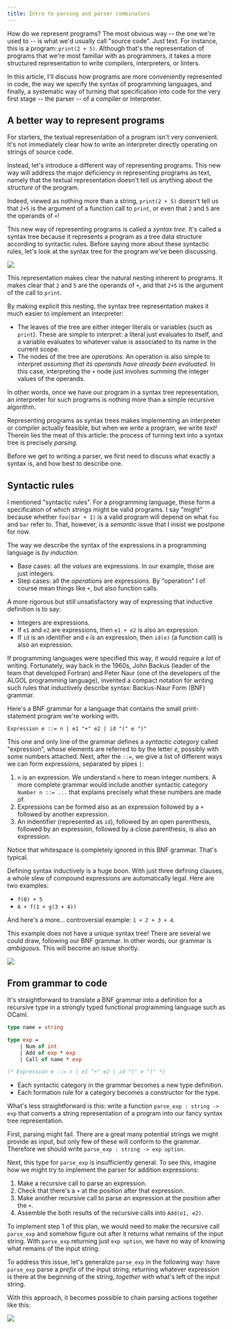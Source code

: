 ```yaml
---
title: Intro to parsing and parser combinators
---
```


How do we represent programs? The most obvious way -- the one we're used to -- is what we'd usually
call "source code". Just text. For instance, this is a program: `print(2 + 5)`.
Although that's the representation of programs that we're most familiar with as programmers, it
takes a more structured representation to write compilers, interpreters, or linters.

In this article, I'll discuss how programs are more conveniently represented in code, the way we
specify the syntax of programming languages, and finally, a systematic way of turning that
specification into code for the very first stage -- the parser -- of a compiler or interpreter.

## A better way to represent programs

For starters, the textual representation of a program isn't very convenient. It's not immediately
clear how to write an interpreter directly operating on strings of source code.

Instead, let's introduce a different way of representing programs. This new way will address the
major deficiency in representing programs as text, namely that the textual representation doesn't
tell us anything about the _structure_ of the program.

Indeed, viewed as nothing more than a string, `print(2 + 5)` doesn't tell us that `2+5` is the
argument of a function call to `print`, or even that `2` and `5` are the operands of `+`!

This new way of representing programs is called a _syntax tree._ It's called a syntax tree because
it represents a program as a tree data structure according to syntactic rules. Before saying more
about these syntactic rules, let's look at the syntax tree for the program we've been discussing.

<img class="figure figure-natural" src="/figures/2024-08-31-print25-tree.svg">

This representation makes clear the natural nesting inherent to programs. It makes clear that `2`
and `5` are the operands of `+`, and that `2+5` is the argument of the call to `print`.

By making explicit this nesting, the syntax tree representation makes it much easier to implement
an interpreter:

* The leaves of the tree are either integer literals or variables (such as `print`). These are
  simple to interpret: a literal just evaluates to itself, and a variable evaluates to whatever
  value is associated to its name in the current scope.
* The nodes of the tree are _operations._ An operation is also simple to interpret _assuming that
  its operands have already been evaluated._ In this case, interpreting the `+` node just involves
  summing the integer values of the operands.

In other words, once we have our program in a syntax tree representation, an interpreter for such
programs is nothing more than a simple recursive algorithm.

Representing programs as syntax trees makes implementing an interpreter or compiler actually
feasible, but when we _write_ a program, we write _text!_ Therein lies the meat of this
article: the process of turning text into a syntax tree is precisely _parsing._

Before we get to writing a parser, we first need to discuss what exactly a syntax is, and how best
to describe one.

## Syntactic rules

I mentioned "syntactic rules". For a programming language, these form a specification of which
_strings_ might be valid programs. I say "might" because whether `foo(bar + 1)` is a valid
program will depend on what `foo` and `bar` refer to. That, however, is a _semantic_ issue that I
insist we postpone for now.

The way we describe the syntax of the expressions in a programming language is _by induction._

* Base cases: all the _values_ are expressions. In our example, those are just integers.
* Step cases: all the _operations_ are expressions. By "operation" I of course mean things like
  `+`, but also function calls.

A more rigorous but still unsatisfactory way of expressing that inductive definition is to say:

* Integers are expressions.
* If `e1` and `e2` are expressions, then `e1 + e2` is also an expression.
* If `id` is an identifier and `e` is an expression, then `id(e)` (a function call) is also an
  expression.

If programming languages were specified this way, it would require a _lot_ of writing. Fortunately,
way back in the 1960s, John Backus (leader of the team that developed Fortran) and Peter Naur (one
of the developers of the ALGOL programming language), invented a compact notation for writing
such rules that inductively describe syntax: Backus-Naur Form (BNF) grammar.

Here's a BNF grammar for a language that contains the small print-statement program we're working
with.

```
Expression e ::= n | e1 "+" e2 | id "(" e ")"
```

This one and only line of the grammar defines a _syntactic category_ called "expression", whose
elements are referred to by the letter _e,_ possibly with some numbers attached. Next, after the
`::=`, we give a list of different ways we can form expressions, separated by pipes `|`:

1. `n` is an expression. We understand `n` here to mean integer numbers. A more complete
   grammar would include another syntactic category `Number n ::= ...` that explains precisely what
   these numbers are made of.
2. Expressions can be formed also as an expression followed by a `+` followed by another
   expression.
3. An indentifier (represented as `id`), followed by an open parenthesis, followed by an
   expression, followed by a close parenthesis, is also an expression.

Notice that whitespace is completely ignored in this BNF grammar. That's typical.

Defining syntax inductively is a huge boon. With just three defining clauses, a whole slew of
compound expressions are automatically legal. Here are two examples:

* `f(0) + 5`
* `6 + f(1 + g(3 + 4))`

And here's a more... controversial example: `1 + 2 + 3 + 4`.

This example does not have a unique syntax tree! There are several we could draw, following our BNF
grammar. In other words, our grammar is _ambiguous._ This will become an issue shortly.

<img class="figure figure-natural" src="/figures/2024-08-31-add1234.svg">

## From grammar to code

It's straightforward to translate a BNF grammar into a definition for a recursive type in a
strongly typed functional programming language such as OCaml.

```ocaml
type name = string

type exp =
    | Num of int
    | Add of exp * exp
    | Call of name * exp

(* Expression e ::= n | e1 "+" e2 | id "(" e ")" *)
```

* Each syntactic category in the grammar becomes a new type definition.
* Each formation rule for a category becomes a constructor for the type.

What's less straightforward is this: write a function `parse_exp : string -> exp` that converts a
string representation of a program into our fancy syntax tree representation.

First, parsing might fail. There are a great many potential strings we might provide as input, but
only few of these will conform to the grammar. Therefore we should write
`parse_exp : string -> exp option`.

Next, this type for `parse_exp` is insufficiently general. To see this, imagine how we might try to
implement the parser for addition expressions:

1. Make a recursive call to parse an expression.
2. Check that there's a `+` at the position after that expression.
3. Make another recursive call to parse an expression at the position after the `+`.
4. Assemble the both results of the recursive calls into `Add(e1, e2)`.

To implement step 1 of this plan, we would need to make the recursive call `parse_exp` and somehow
figure out after it returns what remains of the input string. With `parse_exp` returning just
`exp option`, we have no way of knowing what remains of the input string.

To address this issue, let's generalize `parse_exp` in the following way: have `parse_exp` parse a
_prefix_ of the input string, returning whatever expression is there at the beginning of the
string, _together with_ what's left of the input string.

With this approach, it becomes possible to chain parsing actions together like this:

<img class="figure figure-natural" src="/figures/2024-08-31-parse-dataflow.svg">

